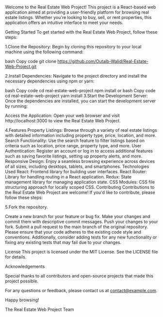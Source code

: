Welcome to the Real Estate Web Project! This project is a React-based web application aimed at providing a user-friendly platform
for browsing real estate listings. Whether you're looking to buy, sell, 
or rent properties, this application offers an intuitive interface to meet your needs.

Getting Started
To get started with the Real Estate Web Project, follow these steps:

1.Clone the Repository: Begin by cloning this repository to your local machine using the following command:

bash
Copy code
git clone https://github.com/Outalb-Walid/Real-Estate-Web-Project.git

2.Install Dependencies: Navigate to the project directory and install the necessary dependencies using npm or yarn:

bash
Copy code
cd real-estate-web-project
npm install
or
bash
Copy code
cd real-estate-web-project
yarn install
3.Start the Development Server: Once the dependencies are installed, you can start the development server by running:

Access the Application: Open your web browser and visit http://localhost:3000 to view the Real Estate Web Project.

4.Features
Property Listings: Browse through a variety of real estate listings with detailed information including property type, price, location, and more.
Search Functionality: Use the search feature to filter listings based on criteria such as location, price range, property type, and more.
User Authentication: Register an account or log in to access additional features such as saving favorite listings, setting up property alerts, and more.
Responsive Design: Enjoy a seamless browsing experience across devices of all sizes, including desktops, tablets, and smartphones.
Technologies Used
React: Frontend library for building user interfaces.
React Router: Library for handling routing in a React application.
Redux: State management library for managing application state.
CSS Modules: CSS file structuring approach for locally scoped CSS.
Contributing
Contributions to the Real Estate Web Project are welcome! If you'd like to contribute, please follow these steps:

5.Fork the repository.

Create a new branch for your feature or bug fix.
Make your changes and commit them with descriptive commit messages.
Push your changes to your fork.
Submit a pull request to the main branch of the original repository.
Please ensure that your code adheres to the existing code style and conventions. Additionally, consider adding tests for any new functionality or fixing any existing tests that may fail due to your changes.

License
This project is licensed under the MIT License. See the LICENSE file for details.

Acknowledgements

Special thanks to all contributors and open-source projects that made this project possible.

For any questions or feedback, please contact us at contact@example.com.

Happy browsing!

The Real Estate Web Project Team
